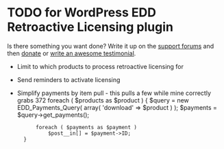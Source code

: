 # TODO for WordPress EDD Retroactive Licensing plugin

Is there something you want done? Write it up on the [support forums](http://wordpress.org/support/plugin/edd-retroactive-licensing) and then [donate](http://aihr.us/about-aihrus/donate/) or [write an awesome testimonial](http://aihr.us/about-aihrus/testimonials/add-testimonial/).

* Limit to which products to process retroactive licensing for
* Send reminders to activate licensing

* Simplify payments by item pull - this pulls a few while mine correctly grabs 372
		foreach ( $products as $product ) {
			$query    = new EDD_Payments_Query( array( 'download' => $product ) );
			$payments = $query->get_payments();

			foreach ( $payments as $payment )
				$post__in[] = $payment->ID;
		}